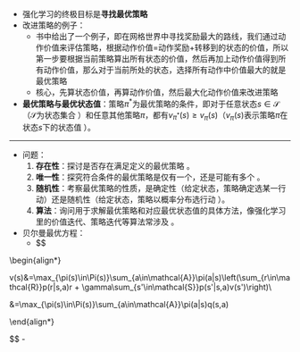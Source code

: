 - 强化学习的终极目标是**寻找最优策略**
- 改进策略的例子：
	- 书中给出了一个例子，即在网格世界中寻找奖励最大的路线，我们通过动作价值来评估策略，根据动作价值=动作奖励+转移到的状态的价值，所以第一步要根据当前策略算出所有状态的价值，然后再加上动作价值得到所有动作价值，那么对于当前所处的状态，选择所有动作中价值最大的就是最优策略
	- 核心，先算状态价值，再算动作价值，然后最大化动作价值来改进策略
- **最优策略与最优状态值**：策略$\pi^*$为最优策略的条件，即对于任意状态$s \in \mathcal{S}$（$\mathcal{S}$为状态集合 ）和任意其他策略$\pi$，都有$v_{\pi^*}(s) \geq v_{\pi}(s)$（$v_{\pi}(s)$表示策略$\pi$在状态$s$下的状态值 ）。
---------
- 问题：
	1. **存在性**：探讨是否存在满足定义的最优策略 。
	2. **唯一性**：探究符合条件的最优策略是仅有一个，还是可能有多个 。
	3. **随机性**：考察最优策略的性质，是确定性（给定状态，策略确定选某一行动）还是随机性（给定状态，策略以概率分布选行动 ）。
	4. **算法**：询问用于求解最优策略和对应最优状态值的具体方法，像强化学习里的价值迭代、策略迭代等算法常涉及 。
- 贝尔曼最优方程：
	-  $$

\begin{align*}

v(s)&=\max_{\pi(s)\in\Pi(s)}\sum_{a\in\mathcal{A}}\pi(a|s)\left(\sum_{r\in\mathcal{R}}p(r|s,a)r + \gamma\sum_{s'\in\mathcal{S}}p(s'|s,a)v(s')\right)\\

&=\max_{\pi(s)\in\Pi(s)}\sum_{a\in\mathcal{A}}\pi(a|s)q(s,a)

\end{align*}

$$
    - 